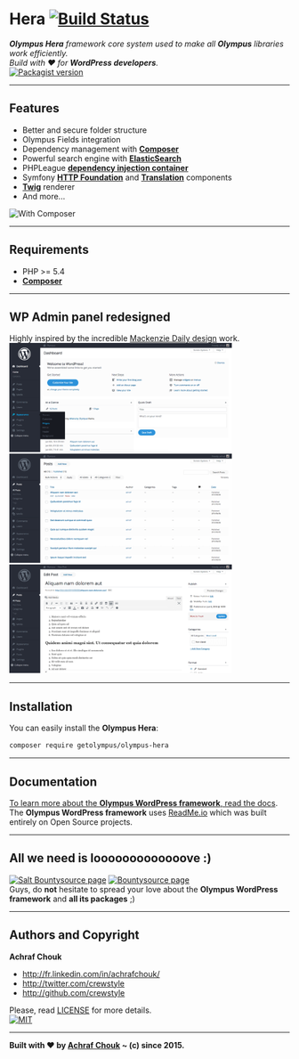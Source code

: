 # Hera [![Build Status](https://travis-ci.org/GetOlympus/Hera.svg?branch=master)](https://travis-ci.org/GetOlympus/Hera)  

_**Olympus Hera** framework core system used to make all **Olympus** libraries work efficiently.  
Build with ♥ for **WordPress developers**._  
[![Packagist version](https://img.shields.io/packagist/v/getolympus/olympus-hera.svg?style=flat-square)](https://packagist.org/packages/getolympus/olympus-hera)  

---

## Features

+ Better and secure folder structure
+ Olympus Fields integration
+ Dependency management with [**Composer**](https://getcomposer.org)
+ Powerful search engine with [**ElasticSearch**](https://www.elastic.co/)
+ PHPLeague [**dependency injection container**](https://github.com/thephpleague/container)
+ Symfony [**HTTP Foundation**](https://github.com/symfony/http-foundation) and [**Translation**](https://github.com/symfony/translation) components
+ [**Twig**](https://github.com/twigphp/Twig) renderer
+ And more...

![With Composer](https://img.shields.io/badge/with-Composer-885630.svg?style=flat-square)

---

## Requirements

+ PHP >= 5.4
+ [**Composer**](https://getcomposer.org/)

---

## WP Admin panel redesigned

Highly inspired by the incredible [Mackenzie Daily design](https://dribbble.com/shots/2431092-Daily-Design-046-Wordpress-Admin-Redesign) work.  
<img src="https://raw.githubusercontent.com/GetOlympus/Hera/master/src/Hera/Resources/assets/img/hera-demo/wp-hera-1.png" width="400"/>
<img src="https://raw.githubusercontent.com/GetOlympus/Hera/master/src/Hera/Resources/assets/img/hera-demo/wp-hera-2.png" width="400"/>
<img src="https://raw.githubusercontent.com/GetOlympus/Hera/master/src/Hera/Resources/assets/img/hera-demo/wp-hera-3.png" width="400"/>

---

## Installation

You can easily install the **Olympus Hera**:

```bash
composer require getolympus/olympus-hera
```

---

## Documentation

[To learn more about the **Olympus WordPress framework**, read the docs](https://olympus.readme.io/).  
The **Olympus WordPress framework** uses [ReadMe.io](https://readme.io) which was built entirely on Open Source projects.

---

## All we need is looooooooooooove :)

[![Salt Bountysource page](https://img.shields.io/badge/Salt%20Bountysource-♥-brightgreen.svg?style=flat-square)](https://salt.bountysource.com/teams/olympus) [![Bountysource page](https://img.shields.io/badge/Bountysource-♥-brightgreen.svg?style=flat-square)](https://www.bountysource.com/teams/olympus)  
Guys, do **not** hesitate to spread your love about the **Olympus WordPress framework** and **all its packages** ;)

---

## Authors and Copyright

**Achraf Chouk**

+ http://fr.linkedin.com/in/achrafchouk/
+ http://twitter.com/crewstyle
+ http://github.com/crewstyle

Please, read [LICENSE](https://github.com/GetOlympus/Hera/blob/master/LICENSE "LICENSE") for more details.  
[![MIT](https://img.shields.io/badge/license-MIT_License-blue.svg?style=flat-square)](http://opensource.org/licenses/MIT "MIT")  

---

**Built with ♥ by [Achraf Chouk](http://github.com/crewstyle "Achraf Chouk") ~ (c) since 2015.**
